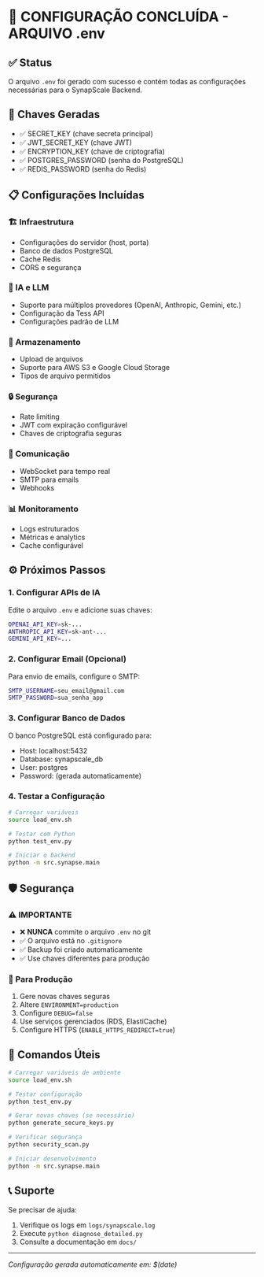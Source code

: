 # 🎯 CONFIGURAÇÃO CONCLUÍDA - ARQUIVO .env

## ✅ Status
O arquivo `.env` foi gerado com sucesso e contém todas as configurações necessárias para o SynapScale Backend.

## 🔑 Chaves Geradas
- ✅ SECRET_KEY (chave secreta principal)
- ✅ JWT_SECRET_KEY (chave JWT)
- ✅ ENCRYPTION_KEY (chave de criptografia)
- ✅ POSTGRES_PASSWORD (senha do PostgreSQL)
- ✅ REDIS_PASSWORD (senha do Redis)

## 📋 Configurações Incluídas

### 🏗️ Infraestrutura
- Configurações do servidor (host, porta)
- Banco de dados PostgreSQL
- Cache Redis
- CORS e segurança

### 🤖 IA e LLM
- Suporte para múltiplos provedores (OpenAI, Anthropic, Gemini, etc.)
- Configuração da Tess API
- Configurações padrão de LLM

### 📁 Armazenamento
- Upload de arquivos
- Suporte para AWS S3 e Google Cloud Storage
- Tipos de arquivo permitidos

### 🔒 Segurança
- Rate limiting
- JWT com expiração configurável
- Chaves de criptografia seguras

### 📡 Comunicação
- WebSocket para tempo real
- SMTP para emails
- Webhooks

### 📊 Monitoramento
- Logs estruturados
- Métricas e analytics
- Cache configurável

## ⚙️ Próximos Passos

### 1. Configurar APIs de IA
Edite o arquivo `.env` e adicione suas chaves:
```bash
OPENAI_API_KEY=sk-...
ANTHROPIC_API_KEY=sk-ant-...
GEMINI_API_KEY=...
```

### 2. Configurar Email (Opcional)
Para envio de emails, configure o SMTP:
```bash
SMTP_USERNAME=seu_email@gmail.com
SMTP_PASSWORD=sua_senha_app
```

### 3. Configurar Banco de Dados
O banco PostgreSQL está configurado para:
- Host: localhost:5432
- Database: synapscale_db
- User: postgres
- Password: (gerada automaticamente)

### 4. Testar a Configuração
```bash
# Carregar variáveis
source load_env.sh

# Testar com Python
python test_env.py

# Iniciar o backend
python -m src.synapse.main
```

## 🛡️ Segurança

### ⚠️ IMPORTANTE
- ❌ **NUNCA** commite o arquivo `.env` no git
- ✅ O arquivo está no `.gitignore`
- ✅ Backup foi criado automaticamente
- ✅ Use chaves diferentes para produção

### 🔐 Para Produção
1. Gere novas chaves seguras
2. Altere `ENVIRONMENT=production`
3. Configure `DEBUG=false`
4. Use serviços gerenciados (RDS, ElastiCache)
5. Configure HTTPS (`ENABLE_HTTPS_REDIRECT=true`)

## 📱 Comandos Úteis

```bash
# Carregar variáveis de ambiente
source load_env.sh

# Testar configuração
python test_env.py

# Gerar novas chaves (se necessário)
python generate_secure_keys.py

# Verificar segurança
python security_scan.py

# Iniciar desenvolvimento
python -m src.synapse.main
```

## 📞 Suporte
Se precisar de ajuda:
1. Verifique os logs em `logs/synapscale.log`
2. Execute `python diagnose_detailed.py`
3. Consulte a documentação em `docs/`

---
*Configuração gerada automaticamente em: $(date)*
